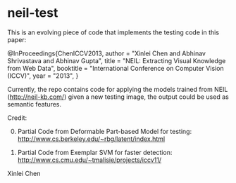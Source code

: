 neil-test
=========

This is an evolving piece of code that implements the testing code in this paper:

@InProceedings{ChenICCV2013,
  author       = "Xinlei Chen and Abhinav Shrivastava and Abhinav Gupta",
  title        = "NEIL: Extracting Visual Knowledge from Web Data",
  booktitle    = "International Conference on Computer Vision (ICCV)",
  year         = "2013",
}

Currently, the repo contains code for applying the models trained from NEIL (http://neil-kb.com/) given a new testing image, the output could be used as semantic features.

Credit:

0) Partial Code from Deformable Part-based Model for testing: http://www.cs.berkeley.edu/~rbg/latent/index.html

1) Partial Code from Exemplar SVM for faster detection: http://www.cs.cmu.edu/~tmalisie/projects/iccv11/


Xinlei Chen
	
